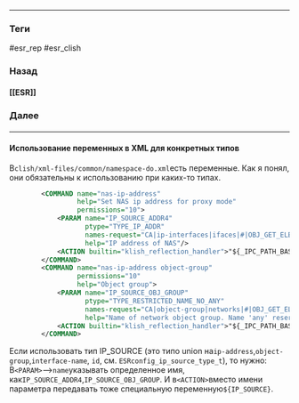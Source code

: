 
---
### Теги
#esr_rep 
#esr_clish 
### Назад
#### [[ESR]]
### Далее
####
---

#### Использование переменных в XML для конкретных типов
В`clish/xml-files/common/namespace-do.xml`есть переменные. Как я понял, они обязательны к использованию при каких-то типах.
```xml folded
		<COMMAND name="nas-ip-address"
		         help="Set NAS ip address for proxy mode"
		         permissions="10">
			<PARAM name="IP_SOURCE_ADDR4"
			       ptype="TYPE_IP_ADDR"
			       names-request="CA|ip-interfaces|ifaces|#|OBJ_GET_ELEM_NAMES|ipv4"
			       help="IP address of NAS"/>
			<ACTION builtin="klish_reflection_handler">"${_IPC_PATH_BASE}|#|ATTR_SET|nas-ip-address|${IP_SOURCE}"</ACTION>
		</COMMAND>
		<COMMAND name="nas-ip-address object-group"
		         permissions="10"
		         help="Object group">
			<PARAM name="IP_SOURCE_OBJ_GROUP"
			       ptype="TYPE_RESTRICTED_NAME_NO_ANY"
			       names-request="CA|object-group|networks|#|OBJ_GET_ELEM_NAMES"
			       help="Name of network object group. Name 'any' reserved"/>
			<ACTION builtin="klish_reflection_handler">"${_IPC_PATH_BASE}|#|ATTR_SET|nas-ip-address|${IP_SOURCE}"</ACTION>
		</COMMAND>
```

  

Если использовать тип IP_SOURCE (это типо union на`ip-address`,`object-group`,`interface-name`, `id`, см.  `ESRconfig_ip_source_type_t`), то нужно:
В`<PARAM>`-->`name`указывать определенное имя, как`IP_SOURCE_ADDR4`,`IP_SOURCE_OBJ_GROUP`.
И в`<ACTION>`вместо имени параметра передавать тоже специальную переменную`${IP_SOURCE}`.
